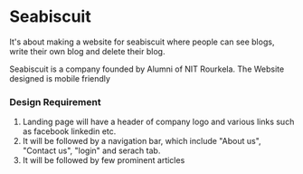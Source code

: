# Seabiscuit
It's about making a website for seabiscuit where people can see blogs, write their own blog and delete their blog.

Seabiscuit is a company founded by Alumni of NIT Rourkela.
The Website designed is mobile friendly

### Design Requirement
1. Landing page will have a header of company logo and various links such as facebook linkedin etc. 
2. It will be followed by a navigation bar, which include "About us", "Contact us",  "login" and serach tab.
3. It will be followed by few prominent articles 

